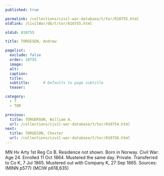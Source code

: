 ```yaml
---
published: true

permalink: /collections/civil-war-database/t/tor/010755.html
oldlink: /CivilWar/db/t/tor/010755.html

oldid: 010755

title: TORGESEN, Andrew

pagelist:
  exclude: false
  order: 10755
  image: 
  alt:
  caption:
  title:
  subtitle:      # Defaults to page subtitle
  teaser:

category: 
  - T 
  - TOR

previous:
  title: TORGERSON, William A.
  url: /collections/civil-war-database/t/tor/010754.html  
next:
  title: TORGESON, Chester
  url: /collections/civil-war-database/t/tor/010756.html   
---
```

MN Hv Arty 1st Reg Co B. Residence not shown. Born in Norway. Civil War: Age 24. Enrolled 11 Oct 1864. Mustered the same day. Private. Transferred to Co K, 7 Jul 1865. Mustered out with Company K, 27 Sep 1865. Sources: (MINN p577) (MCIW p618,635)